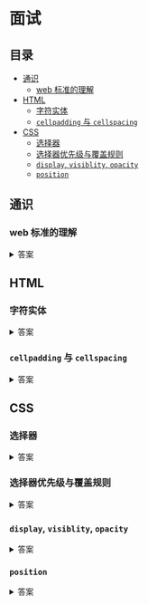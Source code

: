 # 面试

## 目录

* [通识](#通识)
    * [web 标准的理解](#web-标准的理解)
* [HTML](#HTML)
    * [字符实体](#字符实体)
    * [`cellpadding` 与 `cellspacing`](#cellpadding-与-cellspacing)
* [CSS](#CSS)
    * [选择器](#选择器)
    * [选择器优先级与覆盖规则](#选择器优先级与覆盖规则)
    * [`display`, `visiblity`, `opacity`](#display-visiblity-opacity)
    * [`position`](#position)
    

## 通识

### web 标准的理解

<details>
<summary>答案</summary>

Web标准经过精心设计，旨在让广大用户享有最佳的上网体验，同时也确保在网上发布的文件经久不衰。由这些标准设计、构建的网站简化并降低了开发成本，同时又可以让更多人访问，并适应更多的上网设备。随着传统桌面浏览器的进化、新型互联网设备进入市场，经由这些准则开发的网站将继续正常运作。
    
**参考**

* [MDN - Web 标准](https://developer.mozilla.org/zh-CN/docs/Archive/Web_%E6%A0%87%E5%87%86)
* [对web标准的理解](https://www.jianshu.com/p/b9147262ef8e)
* [web前端面试题第一道—web标准](https://www.jianshu.com/p/14c5b7ca56b8)
</details>

## HTML

### 字符实体

<details>
<summary>答案</summary>

在 HTML 中，某些字符是预留的。

在 HTML 中不能使用小于号（`<`）和大于号（`>`），这是因为浏览器会误认为它们是标签。

如果希望正确地显示预留字符，我们必须在 HTML 源代码中使用字符实体（character entities）。 字符实体类似这样：

```html
&entity_name;
&#entity_number;
```

如需显示小于号，我们必须这样写：`&lt;` 或 `&#60;` 或 `&#060;`

> :bulb: 提示: 使用实体名而不是数字的好处是，名称易于记忆。不过坏处是，浏览器也许并不支持所有实体名称（对实体数字的支持却很好）。

#### 不间断空格 <small>(Non-breaking Space)</small>

HTML 中的常用字符实体是不间断空格(`&nbsp;`)。

浏览器总是会截短 HTML 页面中的空格。如果您在文本中写 10 个空格，在显示该页面之前，浏览器会删除它们中的 9 个。如需在页面中增加空格的数量，您需要使用 `&nbsp;` 字符实体。

#### 结合音标符

发音符号是加到字母上的一个"glyph(字形)"。

一些变音符号, 如 尖音符 (` `̀) 和 抑音符 (` `́) 。

变音符号可以出现字母的上面和下面，或者字母里面，或者两个字母间。

变音符号可以与字母、数字字符的组合来使用。

#### HTML 字符实体

> :bulb: 实体名称对大小写敏感！

#### 参考

* [RUNOOB - HTML 字符实体](https://www.runoob.com/html/html-entities.html)
* [W3school - HTML 字符实体](https://www.w3school.com.cn/html/html_entities.asp)

</details>

### `cellpadding` 与 `cellspacing`

<details>
<summary>答案</summary>

> HTML5 不支持 `<table />` 的 `cellpadding` 与 `cellspacing` 属性，请使用 CSS 代替。

`cellspacing` 属性规定单元之间的空间，而 `cellpadding` 规定单元边沿与单元内容之间的空间。两个属性均以 `px` 为单位。

#### 引用

* [MDN - `table`](https://developer.mozilla.org/en-US/docs/Web/HTML/Element/table)
* [RUNOOB - HTML `<table>` `cellspacing` 属性](https://www.runoob.com/tags/att-table-cellspacing.html)
</details>

## CSS

### 选择器

<details>
<summary>答案</summary>

> 摘抄自 [MDN - CSS 选择器](https://developer.mozilla.org/zh-CN/docs/Web/CSS/CSS_Selectors)

#### 基本选择器

##### 通用选择器 <small>Universal selector</small>

选择所有元素。（可选）可以将其限制为特定的名称空间或所有名称空间。

* 语法: `*` `ns|*` `*|*`
* 例子：`*` 将匹配文档的所有元素。

##### 类型选择器 <small>Type selector</small>

按照给定的节点名称，选择所有匹配的元素。

* 语法：`elementname`
* 例子：`input` 匹配任何 `<input>` 元素。

##### 类选择器 <small>Class selector</small>

按照给定的 `class` 属性的值，选择所有匹配的元素。

* 语法：`.classname`
* 例子：`.index` 匹配任何 `class` 属性中含有 `index` 类的元素。

##### ID 选择器 <small>ID selector</small>

按照 id 属性选择一个与之匹配的元素。需要注意的是，一个文档中，每个 ID 属性都应当是唯一的。

* 语法：`#idname`
* 例子：`#toc` 匹配 ID 为 `toc` 的元素。

##### 属性选择器 <small>Attribute selector</small>

按照给定的属性，选择所有匹配的元素。

* 语法：`[attr]` `[attr=value]` `[attr~=value]` `[attr|=value]` `[attr^=value]` `[attr$=value]` `[attr*=value]`
* 例子：`[autoplay]` 选择所有具有 `autoplay` 属性的元素（不论这个属性的值是什么）。

#### 分组选择器 <small>Grouping selectors</small>

##### 选择器列表 <small>Selector list</small>

`,` 是将不同的选择器组合在一起的方法，它选择所有能被列表中的任意一个选择器选中的节点。

* 语法：`A, B`
* 示例：`div, span` 会同时匹配 `<span>` 元素和 `<div>` 元素。

#### 组合器 <small>Combinators</small>

##### 后代组合器 <small>Descendant combinator</small>

` `（空格）组合器选择前一个元素的后代节点。

* 语法：`A B`
* 例子：`div span` 匹配所有位于任意 `<div>` 元素之内的 `<span>` 元素。

##### 直接子代组合器 <small>Child combinator</small>

`>` 组合器选择前一个元素的直接子代的节点。

* 语法：`A > B`
* 例子：`ul > li` 匹配直接嵌套在 `<ul>` 元素内的所有 `<li>` 元素。

##### 一般兄弟组合器（General sibling combinator）

`~` 组合器选择兄弟元素，也就是说，后一个节点在前一个节点后面的任意位置，并且共享同一个父节点。

* 语法：`A ~ B`
* 例子：`p ~ span` 匹配同一父元素下，`<p>` 元素后的所有 `<span>` 元素。

##### 紧邻兄弟组合器 <small>Adjacent sibling combinator</small>

`+` 组合器选择相邻元素，即后一个元素紧跟在前一个之后，并且共享同一个父节点。

* 语法：`A + B`
* 例子：`h2 + p` 会匹配所有紧邻在 `<h2>` 元素后的 `<p>` 元素。

##### 列组合器 <small>Column combinator</small>

`||` 组合器选择属于某个表格行的节点。

* 语法：`A || B`
* 例子：`col || td` 会匹配所有 `<col>` 作用域内的 `<td>` 元素。

#### 伪选择器 <small>Pseudo</small>

##### 伪类

`:` 伪选择器支持按照未被包含在文档树中的状态信息来选择元素。

* 例子：`a:visited` 匹配所有曾被访问过的 `<a>` 元素。

##### 伪元素

`::` 伪选择器用于表示无法用 HTML 语义表达的实体。

* 例子：`p::first-line` 匹配所有 `<p>` 元素的第一行。

#### 引用

* [MDN - CSS 选择器](https://developer.mozilla.org/zh-CN/docs/Web/CSS/CSS_Selectors)
* [阮一峰的网络日志 - CSS选择器笔记](http://www.ruanyifeng.com/blog/2009/03/css_selectors.html)
* [W3school - CSS 选择器参考手册](https://www.w3school.com.cn/cssref/css_selectors.asp)
* [CSS参考手册](http://css.doyoe.com/)
</details>

### 选择器优先级与覆盖规则

<details>
<summary>答案</summary>

> 基于 [RUNOOB - CSS 样式优先级](https://www.runoob.com/w3cnote/css-style-priority.html) 整理

#### 选择器优先级

1. ID 选择器
2. 类选择器
3. 属性选择器
4. 伪类选择器
5. 伪元素选择器
6. 标签选择器
7. 通配选择器

#### 覆盖规则

1. 最近的祖先样式比其他祖先样式优先级高
2. "直接样式"比"祖先样式"优先级高
3. 优先级关系
4. 权重一样的情况下则就近原则
5. 属性后插有 `!important` 的属性拥有最高优先级。若同时插有 `!important`，则再利用规则 3、4 判断优先级

#### 引用

* [RUNOOB - CSS 样式优先级](https://www.runoob.com/w3cnote/css-style-priority.html)
* [MDN - 优先级](https://developer.mozilla.org/zh-CN/docs/Web/CSS/Specificity)
* [CSS Specifishity](https://specifishity.com/)
</details>

### `display`, `visiblity`, `opacity`

<details>
<summary>答案</summary>

> 来自 [stackoverflow](https://stackoverflow.com/a/273076/4662191)

css                    | collapse | events | taborder
---------------------- | -------- | ------ | ----
`opacity: 0`           | No       | Yes    | Yes
`visibility: hidden`   | No       | No     | No
`visibility: collapse` | Yes*     | No     | No
`display: none`        | Yes      | No     | No

#### 引用

* [stackoverflow](https://stackoverflow.com/a/273076/4662191)
* [segmentfault - CSS中用 opacity、visibility、display 属性将 元素隐藏 的 对比分析](https://segmentfault.com/a/1190000015116392)
* [RUNOOB - CSS Display(显示) 与 Visibility（可见性）](https://www.runoob.com/css/css-display-visibility.html)
</details>

### `position`

<details>
<summary>答案</summary>

> 来自 [MDN - `position`](https://developer.mozilla.org/zh-CN/docs/Web/CSS/position)

CSS `position` 属性用于指定一个元素在文档中的定位方式。

#### `static`

该关键字指定元素使用正常的布局行为，即元素在文档常规流中当前的布局位置。

此时 `top`, `right`, `bottom`, `left` 和 `z-index` 属性无效。

#### `relative`

该关键字下，元素先放置在未添加定位时的位置，再在不改变页面布局的前提下调整元素位置（因此会在此元素未添加定位时所在位置留下空白）。

`position: relative` 对 `table-*-group`, `table-row`, `table-column`, `table-cell`, `table-caption` 元素无效。

#### `absolute`

元素会被移出正常文档流，并不为元素预留空间，通过指定元素相对于最近的非 `static` 定位祖先元素的偏移，来确定元素位置。

绝对定位的元素可以设置外边距（margins），且不会与其他边距合并。

#### `fixed`

元素会被移出正常文档流，并不为元素预留空间，而是通过指定元素相对于屏幕视口（viewport）的位置来指定元素位置。元素的位置在屏幕滚动时不会改变。打印时，元素会出现在的每页的固定位置。

`fixed` 属性会创建新的层叠上下文。当元素祖先的 `transform`, `perspective` 或 `filter` 属性非 `none` 时，容器由视口改为该祖先。

#### `sticky`


元素根据正常文档流进行定位，然后相对它的最近滚动祖先（nearest scrolling ancestor）和 containing block (最近块级祖先 nearest block-level ancestor)，包括 `table-related` 元素，基于 `top`, `right`, `bottom`, 和 `left` 的值进行偏移。偏移值不会影响任何其他元素的位置。

该值总是创建一个新的层叠上下文（stacking context）。注意，一个 `sticky` 元素会“固定”在离它最近的一个拥有“滚动机制”的祖先上（当该祖先的 `overflow` 是 `hidden`, `scroll`, `auto`, 或 `overlay` 时），即便这个祖先不是真的滚动祖先。这个阻止了所有“sticky”行为（详情见 [Github issue on W3C CSSWG](https://github.com/w3c/csswg-drafts/issues/865) ）。

#### 引用

* [MDN - `position`](https://developer.mozilla.org/zh-CN/docs/Web/CSS/position)
* [学习CSS布局 - `position`](https://zh.learnlayout.com/position.html)
</details>